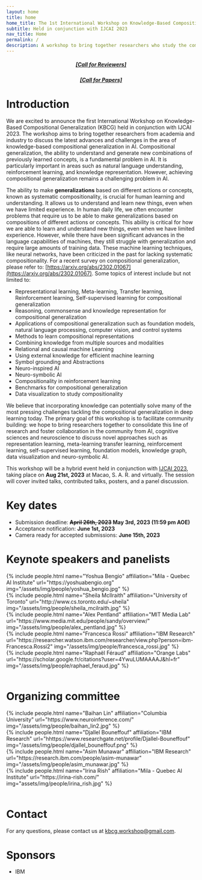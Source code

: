 ```yaml
---
layout: home
title: home
home_title: The 1st International Workshop on Knowledge-Based Compositional Generalization (KBCG)
subtitle: Held in conjunction with IJCAI 2023 
nav_title: Home
permalink: /
description: A workshop to bring together researchers who study the compositional generalization in AI, cognitive sciences and neuroscience with novel approaches such as representation learning, meta-learning, transfer learning, reinforcement learning, self-supervised learning, foundation models, knowledge graph, data visualization and neuro-symbolic AI.
---
```

<h5 style="text-align:center;"><a href="https://forms.gle/RGtpZXSkxgfkxMva6">[Call for Reviewers]</a></h5>
<h5 style="text-align:center;"><a href="https://knowledgeai.github.io/cfp/">[Call for Papers]</a></h5>

# Introduction

We are excited to announce the first International Workshop on Knowledge-Based Compositional Generalization (KBCG) held in conjunction with IJCAI 2023. The workshop aims to bring together researchers from academia and industry to discuss the latest advances and challenges in the area of knowledge-based compositional generalization in AI. Compositional generalization, the ability to understand and generate new combinations of previously learned concepts, is a fundamental problem in AI. It is particularly important in areas such as natural language understanding, reinforcement learning, and knowledge representation. However, achieving compositional generalization remains a challenging problem in AI.

The ability to make **generalizations** based on different actions or concepts, known as systematic compositionality, is crucial for human learning and understanding. It allows us to understand and learn new things, even when we have limited experience. In human daily life, we often encounter problems that require us to be able to make generalizations based on compositions of different actions or concepts. This ability is critical for how we are able to learn and understand new things, even when we have limited experience. However, while there have been significant advances in the language capabilities of machines, they still struggle with generalization and require large amounts of training data. These machine learning techniques, like neural networks, have been criticized in the past for lacking systematic compositionality. For a recent survey on compositional generalization, please refer to: [https://arxiv.org/abs/2302.01067](https://arxiv.org/abs/2302.01067). Some topics of interest include but not limited to:

- Representational learning, Meta-learning, Transfer learning, Reinforcement learning, Self-supervised learning for compositional generalization
- Reasoning, commonsense and knowledge representation for compositional generalization
- Applications of compositional generalization such as foundation models, natural language
  processing, computer vision, and control systems
- Methods to learn compositional representations
- Combining knowledge from multiple sources and modalities
- Relational and causal machine Learning
- Using external knowledge for efficient machine learning
- Symbol grounding and Abstractions
- Neuro-inspired AI
- Neuro-symbolic AI
- Compositionality in reinforcement learning
- Benchmarks for compositional generalization
- Data visualization to study compositionality

We believe that incorporating knowledge can potentially solve many of the most pressing challenges tackling the compositional generalization in deep learning today. The primary goal of this workshop is to facilitate community building: we hope to bring researchers together to consolidate this line of research and foster collaboration in the community from AI, cognitive sciences and neuroscience to discuss novel approaches such as representation learning, meta-learning transfer learning, reinforcement learning, self-supervised learning, foundation models, knowledge graph, data visualization and neuro-symbolic AI.

This workshop will be a hybrid event held in conjunction with [IJCAI 2023](https://ijcai-23.org/), taking place on **Aug 21st, 2023** at Macao, S. A. R. and virtually. The session will cover invited talks, contributed talks, posters, and a panel discussion.

# Key dates

* Submission deadline:  **~~April 26th, 2023~~ May 3rd, 2023 (11:59 pm AOE)**
* Acceptance notification: **June 1st, 2023**
* Camera ready for accepted submissions: **June 15th, 2023**

# Keynote speakers and panelists

<div class="row p-2 g-2">
      <div class="col-sm-3 p-1">
          {% include people.html name="Yoshua Bengio" affiliation="Mila - Quebec AI Institute" url="https://yoshuabengio.org" img="/assets/img/people/yoshua_bengio.jpg" %}
      </div>
      <div class="col-sm-3 p-1">
          {% include people.html name="Sheila McIlraith" affiliation="University of Toronto" url="http://www.cs.toronto.edu/~sheila" img="/assets/img/people/sheila_mcilraith.jpg" %}
      </div>
      <div class="col-sm-3 p-1">
          {% include people.html name="Alex Pentland" affiliation="MIT Media Lab" url="https://www.media.mit.edu/people/sandy/overview/" img="/assets/img/people/alex_pentland.jpg" %}
      </div>
      <div class="col-sm-3 p-1">
          {% include people.html name="Francesca Rossi" affiliation="IBM Research" url="https://researcher.watson.ibm.com/researcher/view.php?person=ibm-Francesca.Rossi2" img="/assets/img/people/francesca_rossi.jpg" %}
      </div>
      <div class="col-sm-3 p-1">
          {% include people.html name="Raphaël Féraud" affiliation="Orange Labs" url="https://scholar.google.fr/citations?user=4YwuLUMAAAAJ&hl=fr" img="/assets/img/people/raphael_feraud.jpg" %}
      </div>
  </div>
  <br>

# Organizing committee

<div class="row p-2 g-2">
      <div class="col-sm-3 p-1">
      {% include people.html name="Baihan Lin" affiliation="Columbia University" url="https://www.neuroinference.com/" img="/assets/img/people/baihan_lin2.jpg" %}
      </div>
      <div class="col-sm-3 p-1">
  {% include people.html name="Djallel Bouneffouf" affiliation="IBM Research" url="hhttps://www.researchgate.net/profile/Djallel-Bouneffouf" img="/assets/img/people/djallel_bouneffouf.png" %}
      </div>
      <div class="col-sm-3 p-1">
  {% include people.html name="Asim Munawar" affiliation="IBM Research" url="https://research.ibm.com/people/asim-munawar" img="/assets/img/people/asim_munawar.jpg" %}
      </div>
      <div class="col-sm-3 p-1">
  {% include people.html name="Irina Rish" affiliation="Mila - Quebec AI Institute" url="https://irina-rish.com/" img="assets/img/people/irina_rish.jpg" %}
  </div>
  </div>
  <br>

# Contact

For any questions, please contact us at [kbcg.workshop@gmail.com](mailto:kbcg.workshop@gmail.com).

# Sponsors

* IBM
